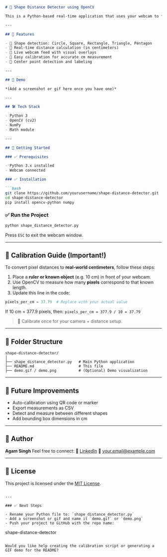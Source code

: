 
````markdown
# 🔷 Shape Distance Detector using OpenCV

This is a Python-based real-time application that uses your webcam to **detect geometric shapes** and **measure the distance between same shapes in centimeters** using OpenCV and contour detection.

---

## 🎯 Features

- 🧠 Shape detection: Circle, Square, Rectangle, Triangle, Pentagon
- 📏 Real-time distance calculation (in centimeters)
- 🎥 Live webcam feed with visual overlays
- 🧮 Easy calibration for accurate cm measurement
- 📌 Center point detection and labeling

---

## 📸 Demo

*(Add a screenshot or gif here once you have one)*

---

## 🛠️ Tech Stack

- Python 3
- OpenCV (cv2)
- NumPy
- Math module

---

## 🚀 Getting Started

### ✅ Prerequisites

- Python 3.x installed
- Webcam connected

### ✅ Installation

```bash
git clone https://github.com/yourusername/shape-distance-detector.git
cd shape-distance-detector
pip install opencv-python numpy
````

### ✅ Run the Project

```bash
python shape_distance_detector.py
```

Press `ESC` to exit the webcam window.

---

## 🧪 Calibration Guide (Important!)

To convert pixel distances to **real-world centimeters**, follow these steps:

1. Place a **ruler or known object** (e.g. 10 cm) in front of your webcam.
2. Use OpenCV to measure how many **pixels** correspond to that known length.
3. Update this line in the code:

```python
pixels_per_cm = 37.79  # Replace with your actual value
```

If 10 cm = 377.9 pixels, then:
`pixels_per_cm = 377.9 / 10 = 37.79`

> 📏 Calibrate once for your camera + distance setup.

---

## 📂 Folder Structure

```
shape-distance-detector/
│
├── shape_distance_detector.py   # Main Python application
├── README.md                    # This file
├── demo.gif / demo.png          # (Optional) Demo visualization
```

---

## 🧠 Future Improvements

* Auto-calibration using QR code or marker
* Export measurements as CSV
* Detect and measure between different shapes
* Add bounding box dimensions in cm

---

## 👤 Author

**Agam Singh**
Feel free to connect:
🔗 [LinkedIn](https://www.linkedin.com/in/yourprofile)
📧 [your.email@example.com](mailto:your.email@example.com)

---

## 📄 License

This project is licensed under the [MIT License](LICENSE).

```

---

### ✅ Next Steps

- Rename your Python file to: `shape_distance_detector.py`
- Add a screenshot or gif and name it `demo.gif` or `demo.png`
- Push your project to GitHub with the repo name:
```

shape-distance-detector

```

Would you like help creating the calibration script or generating a GIF demo for the README?
```
